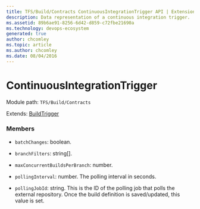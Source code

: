```yaml
---
title: TFS/Build/Contracts ContinuousIntegrationTrigger API | Extensions for Azure DevOps Services
description: Data representation of a continuous integration trigger.
ms.assetid: 89b6ae91-8256-6d42-d859-c72fbe21690a
ms.technology: devops-ecosystem
generated: true
author: chcomley
ms.topic: article
ms.author: chcomley
ms.date: 08/04/2016
---
```


# ContinuousIntegrationTrigger

Module path: `TFS/Build/Contracts`

Extends: [BuildTrigger](./BuildTrigger.md)

### Members

* `batchChanges`: boolean. 

* `branchFilters`: string[]. 

* `maxConcurrentBuildsPerBranch`: number. 

* `pollingInterval`: number. The polling interval in seconds.

* `pollingJobId`: string. This is the ID of the polling job that polls the external repository.  Once the build definition is saved/updated, this value is set.

